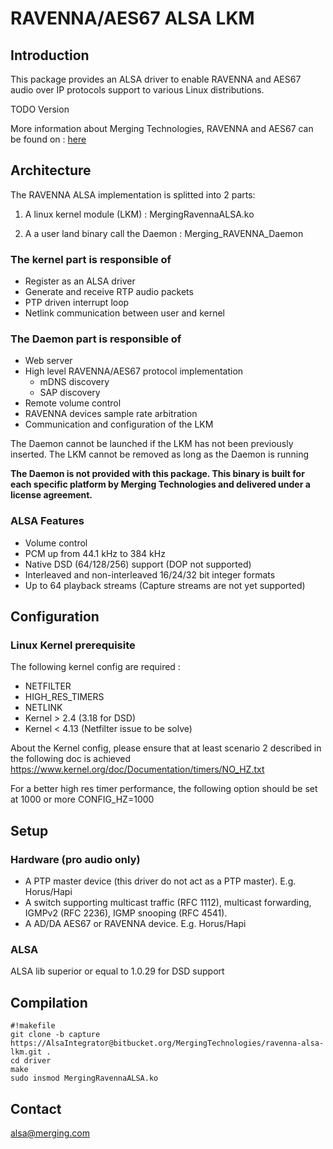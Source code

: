 # RAVENNA/AES67 ALSA LKM #

## Introduction ##

This package provides an ALSA driver to enable RAVENNA and AES67 audio over IP protocols support to various Linux distributions.

TODO Version

More information about Merging Technologies, RAVENNA and AES67 can be found on : [here](https://www.merging.com/highlights/audio-networking#audio-networking)

## Architecture ##
The RAVENNA ALSA implementation is splitted into 2 parts:

1. A linux kernel module (LKM) : MergingRavennaALSA.ko

2. A a user land binary call the Daemon : Merging_RAVENNA_Daemon

### The kernel part is responsible of ###
* Register as an ALSA driver
* Generate and receive RTP audio packets
* PTP driven interrupt loop
* Netlink communication between user and kernel
	
### The Daemon part is responsible of ###
* Web server
* High level RAVENNA/AES67 protocol implementation
  * mDNS discovery
  * SAP discovery
* Remote volume control
* RAVENNA devices sample rate arbitration
* Communication and configuration of the LKM

The Daemon cannot be launched if the LKM has not been previously inserted.
The LKM cannot be removed as long as the Daemon is running

**The Daemon is not provided with this package. This binary is built for each specific platform by Merging Technologies and delivered under a license agreement.**

### ALSA Features ###
* Volume control
* PCM up from 44.1 kHz to 384 kHz
* Native DSD (64/128/256) support (DOP not supported)
* Interleaved and non-interleaved 16/24/32 bit integer formats
* Up to 64 playback streams (Capture streams are not yet supported)


## Configuration ##
### Linux Kernel prerequisite ###
The following kernel config are required :

* NETFILTER
* HIGH_RES_TIMERS
* NETLINK
* Kernel > 2.4 (3.18 for DSD)
* Kernel < 4.13 (Netfilter issue to be solve)

About the Kernel config, please ensure that at least scenario 2 described in the following doc is achieved
https://www.kernel.org/doc/Documentation/timers/NO_HZ.txt

For a better high res timer performance, the following option should be set at 1000 or more
CONFIG_HZ=1000

## Setup ##

### Hardware (pro audio only) ###
* A PTP master device (this driver do not act as a PTP master). E.g. Horus/Hapi
* A switch supporting multicast traffic (RFC 1112), multicast forwarding, IGMPv2 (RFC 2236), IGMP snooping (RFC 4541). 
* A AD/DA AES67 or RAVENNA device. E.g. Horus/Hapi

### ALSA ###
ALSA lib superior or equal to 1.0.29 for DSD support


## Compilation ##

```
#!makefile
git clone -b capture https://AlsaIntegrator@bitbucket.org/MergingTechnologies/ravenna-alsa-lkm.git .
cd driver
make
sudo insmod MergingRavennaALSA.ko
```


## Contact ##
alsa@merging.com